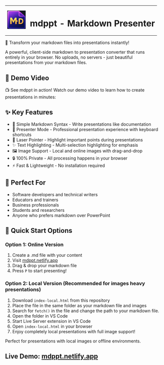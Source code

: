 <table>
<tr>
<td><img src="./logo.png" alt="mdppt Logo" width="60" height="60"></td>
<td><h1>mdppt - Markdown Presenter</h1></td>
</tr>
</table>

🚀 Transform your markdown files into presentations instantly!

A powerful, client-side markdown to presentation converter that runs entirely in your browser. No uploads, no servers - just beautiful presentations from your markdown files.

## 🎥 Demo Video

📺 See mdppt in action! Watch our demo video to learn how to create presentations in minutes:

## ✨ Key Features

- 📝 Simple Markdown Syntax - Write presentations like documentation
- 🎯 Presenter Mode - Professional presentation experience with keyboard shortcuts
- 🔴 Laser Pointer - Highlight important points during presentations
- ✨ Text Highlighting - Multi-selection highlighting for emphasis
- 🖼️ Image Support - Local and online images with drag-and-drop
- 🔒 100% Private - All processing happens in your browser
- ⚡ Fast & Lightweight - No installation required

## 🎯 Perfect For

- Software developers and technical writers
- Educators and trainers
- Business professionals
- Students and researchers
- Anyone who prefers markdown over PowerPoint

## 🚀 Quick Start Options

### Option 1: Online Version

1. Create a .md file with your content
2. Visit [mdppt.netlify.app](https://mdppt.netlify.app/)
3. Drag & drop your markdown file
4. Press `P` to start presenting!

### Option 2: Local Version (Recommended for images heavy presentations)

1. Download `index-local.html` from this repository
2. Place the file in the same folder as your markdown file and images
3. Search for `fetch()` in the file and change the path to your markdown file.
4. Open the folder in VS Code
5. Start Live Server extension in VS Code
6. Open `index-local.html` in your browser
7. Enjoy completely local presentations with full image support!

Perfect for presentations with local images or offline environments.

## Live Demo: [mdppt.netlify.app](https://mdppt.netlify.app/)
